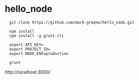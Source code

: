 # hello_node
```
  git clone https://github.com/mark-greene/hello_node.git
  
  npm install
  npm install -g grunt-cli
  
  export API_KEY=
  export PROJECT_ID=
  export NODE_ENV=production
  
  grunt

```
  
  http://localhost:3000/
